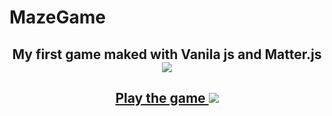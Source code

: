 # MazeGame
<h2 align="center">My first game maked with Vanila js and Matter.js <img src="https://img.icons8.com/external-kiranshastry-lineal-color-kiranshastry/64/000000/external-coding-interface-kiranshastry-lineal-color-kiranshastry.png"/>
</h2>
<h2 align="center"><a href="https://lucid-mclean-70e89d.netlify.app/">Play the game </a><img src="https://img.icons8.com/external-vitaliy-gorbachev-blue-vitaly-gorbachev/60/000000/external-hand-valentines-day-vitaliy-gorbachev-blue-vitaly-gorbachev.png"/></h2>
